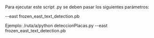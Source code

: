 Para ejecutar este script .py se deben pasar los siguientes parámetros:

--east frozen_east_text_detection.pb

Ejemplo: /ruta/a/python deteccionPlacas.py --east frozen_east_text_detection.pb
